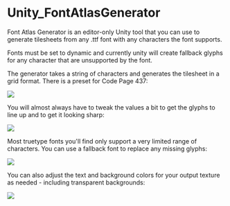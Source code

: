 # Unity_FontAtlasGenerator
Font Atlas Generator is an editor-only Unity tool that you can use to generate tilesheets from any .ttf font with any characters the font supports.

Fonts must be set to dynamic and currently unity will create fallback glyphs for any character that are unsupported by the font. 

The generator takes a string of characters and generates the tilesheet in a grid format. There is a preset for Code Page 437:

![](http://i.imgur.com/fJZ80d4.png)

You will almost always have to tweak the values a bit to get the glyphs to line up and to get it looking sharp:

![](https://thumbs.gfycat.com/SparklingBowedGannet-size_restricted.gif)

Most truetype fonts you'll find only support a very limited range of characters. You can use a fallback font to replace any missing glyphs:

![](https://thumbs.gfycat.com/RespectfulFlawedIridescentshark-size_restricted.gif)


You can also adjust the text and background colors for your output texture as needed - including transparent backgrounds:

![](https://thumbs.gfycat.com/FakeDigitalCardinal-size_restricted.gif)
